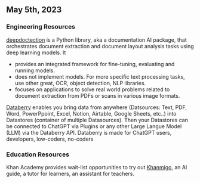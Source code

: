 ## May 5th, 2023

### Engineering Resources

[deepdoctection](https://github.com/deepdoctection/deepdoctection) is a Python library, aka a documentation AI package, that orchestrates document extraction and document layout analysis tasks using deep learning models. It
* provides an integrated framework for fine-tuning, evaluating and running models. 
* does not implement models. For more specific text processing tasks, use other great, OCR, object detection, NLP libraries.
* focuses on applications to solve real world problems related to document extraction from PDFs or scans in various image formats.

[Databerry](https://github.com/gmpetrov/databerry) enables you bring data from anywhere (Datsources: Text, PDF, Word, PowerPpoint, Excel, Notion, Airtable, Google Sheets, etc..) into Datastores (container of multiple Datasources). Then your Datastores can be connected to ChatGPT via Plugins or any other Large Langue Model (LLM) via the Databerry API.
Databerry is made for ChatGPT users, developers, low-coders, no-coders

### Education Resources
Khan Academy provides wait-list opportunities to try out [Khanmigo](https://www.khanacademy.org/khan-labs), an AI guide, a tutor for learners, an assistant for teachers.
